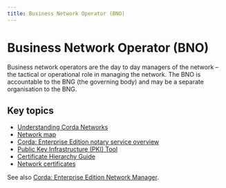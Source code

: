 ```yaml
---
title: Business Network Operator (BNO)
---
```

# Business Network Operator (BNO)

Business network operators are the day to day managers of the network – the tactical or operational role in managing the network. The BNO is accountable to the BNG (the governing body) and may be a separate organisation to the BNG. 

## Key topics

* [Understanding Corda Networks](../network/corda-networks.md)
* [Network map](../network/network-map.md)
* [Corda: Enterprise Edition  notary service overview](../notary/ha-notary-service-overview.md)
* [Public Key Infrastructure (PKI) Tool](../pki-tool.md)
* [Certificate Hierarchy Guide](../node/pki-guide.md)
* [Network certificates](../network/permissioning.md)


See also [Corda: Enterprise Edition  Network Manager](../../../cenm/1.5.html).
